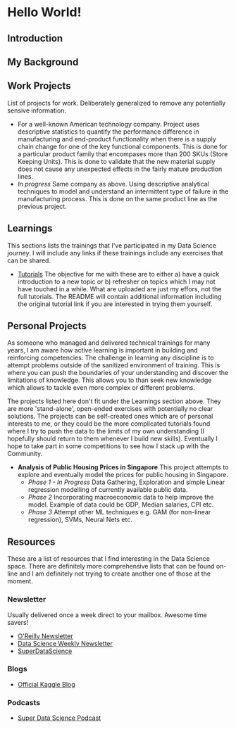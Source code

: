 # Hello World!

## Introduction

## My Background

## Work Projects

List of projects for work. Deliberately generalized to remove any potentially sensive information.

* For a well-known American technology company. Project uses descriptive statistics to quantify the performance difference in manufacturing and end-product functionality when there is a supply chain change for one of the key functional components. This is done for a particular product family that encompases more than 200 SKUs (Store Keeping Units). This is done to validate that the new material supply does not cause any unexpected effects in the fairly mature production lines.
* *In progress* Same company as above. Using descriptive analytical techniques to model and understand an intermittent type of failure in the manufacturing process. This is done on the same product line as the previous project.

## Learnings

This sections lists the trainings that I've participated in my Data Science journey. I will include any links if these trainings include any exercises that can be shared.

* [Tutorials](https://github.com/azmimr/tutorials) The objective for me with these are to either a) have a quick introduction to a new topic or b) refresher on topics which I may not have touched in a while. What are uploaded are just my effors, not the full tutorials. The README will contain additional information including the original tutorial link if you are interested in trying them yourself.

## Personal Projects

As someone who managed and delivered technical trainings for many years, I am aware how active learning is important in building and reinforcing competencies. The challenge in learning any discipline is to attempt problems outside of the sanitized environment of training. This is where you can push the boundaries of your understanding and discover the limitations of knowledge. This allows you to than seek new knowledge which allows to tackle even more complex or different problems. 

The projects listed here don't fit under the Learnings section above. They are more 'stand-alone', open-ended exercises with potentially no clear solutions. The projects can be self-created ones which are of personal interests to me, or they could be the more complicated tutorials found where I try to push the data to the limits of my own understanding (I hopefully should return to them whenever I build new skills). Eventually I hope to take part in some competitions to see how I stack up with the Community.

* **Analysis of Public Housing Prices in Singapore** This project attempts to explore and eventually model the prices for public housing in Singapore.
    * *Phase 1 - In Progress* Data Gathering, Exploration and simple Linear regression modelling of currently available public data.
    * *Phase 2* Incorporating macroeconomic data to help improve the model. Example of data could be GDP, Median salaries, CPI etc.
    * *Phase 3* Attempt other ML techniques e.g. GAM (for non-linear regression), SVMs, Neural Nets etc.

## Resources

These are a list of resources that I find interesting in the Data Science space. There are definitely more comprehensive lists that can be found on-line and I am definitely not trying to create another one of those at the moment. 

### Newsletter
Usually delivered once a week direct to your mailbox. Awesome time savers!

* [O'Reilly Newsletter](http://www.oreilly.com/data/newsletter.html)
* [Data Science Weekly Newsletter](https://www.datascienceweekly.org/)
* [SuperDataScience](https://www.superdatascience.com/)

### Blogs

* [Official Kaggle Blog](http://blog.kaggle.com/)

### Podcasts
* [Super Data Science Podcast](https://www.superdatascience.com/podcast/)
